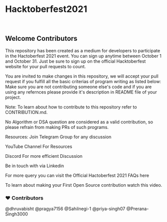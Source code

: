 <h1>Hacktoberfest2021</h1>
<br>


<h2>Welcome Contributors</h2>

This repository has been created as a medium for developers to participate in the Hactoberfest 2021 event. You can sign up anytime between October 1 and October 31. Just be sure to sign up on the official Hacktoberfest website for your pull requests to count.

You are invited to make changes in this repository, we will accept your pull request if you fulfill all the basic criterias of program writing as listed below:
Make sure you are not contributing someone else's code and if you are using any refernces please provide it's description in README file of your project.

Note:
To learn about how to contribute to this repository refer to CONTRIBUTION.md.

No Algorithm or DSA question are considered as a valid contribution, so please refrain from making PRs of such programs.

Resources:
Join Telegram Group for any discussion

YouTube Channel For Resources

Discord For more efficient Discussion

Be in touch with via Linkedin

For more query you can visit the Official Hactoberfest 2021 FAQs here

To learn about making your First Open Source contribution watch this video.
<br>

<h3>❤️ Contributors</h3>
@dhruvabisht
@pragya7156
@Sahilnegi-1
@priya-singh07
@Prerana-Singh3000


